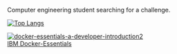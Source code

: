Computer engineering student searching for a challenge.

[![Top Langs](https://github-readme-stats.vercel.app/api/top-langs/?username=cristiandiiorio&langs_count=5&layout=compact&theme=dark&exclude_repo=github-readme-stats,cristiandiiorio.github.io)](https://github.com/anuraghazra/github-readme-stats)

[![docker-essentials-a-developer-introduction2](https://github.com/cristiandiiorio/cristiandiiorio/assets/112891194/080456dd-d73e-487d-8026-249952dc1d5e)](https://www.credly.com/badges/d53d2ba3-bdf2-45aa-abf4-0beb67ad7701/public_url)\
[IBM Docker-Essentials](https://www.credly.com/badges/d53d2ba3-bdf2-45aa-abf4-0beb67ad7701/public_url)
